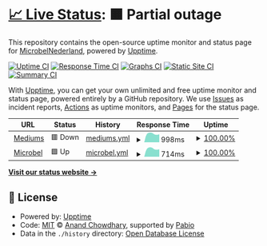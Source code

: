 # [📈 Live Status](https://MicrobelNederland.github.io/WebUptime): <!--live status--> **🟧 Partial outage**

This repository contains the open-source uptime monitor and status page for [MicrobelNederland](https://MicrobelNederland.github.io/WebUptime), powered by [Upptime](https://github.com/upptime/upptime).

[![Uptime CI](https://github.com/MicrobelNederland/WebUptime/workflows/Uptime%20CI/badge.svg)](https://github.com/MicrobelNederland/WebUptime/actions?query=workflow%3A%22Uptime+CI%22)
[![Response Time CI](https://github.com/MicrobelNederland/WebUptime/workflows/Response%20Time%20CI/badge.svg)](https://github.com/MicrobelNederland/WebUptime/actions?query=workflow%3A%22Response+Time+CI%22)
[![Graphs CI](https://github.com/MicrobelNederland/WebUptime/workflows/Graphs%20CI/badge.svg)](https://github.com/MicrobelNederland/WebUptime/actions?query=workflow%3A%22Graphs+CI%22)
[![Static Site CI](https://github.com/MicrobelNederland/WebUptime/workflows/Static%20Site%20CI/badge.svg)](https://github.com/MicrobelNederland/WebUptime/actions?query=workflow%3A%22Static+Site+CI%22)
[![Summary CI](https://github.com/MicrobelNederland/WebUptime/workflows/Summary%20CI/badge.svg)](https://github.com/MicrobelNederland/WebUptime/actions?query=workflow%3A%22Summary+CI%22)

With [Upptime](https://upptime.js.org), you can get your own unlimited and free uptime monitor and status page, powered entirely by a GitHub repository. We use [Issues](https://github.com/MicrobelNederland/WebUptime/issues) as incident reports, [Actions](https://github.com/MicrobelNederland/WebUptime/actions) as uptime monitors, and [Pages](https://MicrobelNederland.github.io/WebUptime) for the status page.

<!--start: status pages-->
<!-- This summary is generated by Upptime (https://github.com/upptime/upptime) -->
<!-- Do not edit this manually, your changes will be overwritten -->
<!-- prettier-ignore -->
| URL | Status | History | Response Time | Uptime |
| --- | ------ | ------- | ------------- | ------ |
| <img alt="" src="https://icons.duckduckgo.com/ip3/www.mediums.nl.ico" height="13"> [Mediums](https://www.mediums.nl) | 🟥 Down | [mediums.yml](https://github.com/MicrobelNederland/WebUptime/commits/HEAD/history/mediums.yml) | <details><summary><img alt="Response time graph" src="./graphs/mediums/response-time-week.png" height="20"> 998ms</summary><br><a href="https://MicrobelNederland.github.io/WebUptime/history/mediums"><img alt="Response time 998" src="https://img.shields.io/endpoint?url=https%3A%2F%2Fraw.githubusercontent.com%2FMicrobelNederland%2FWebUptime%2FHEAD%2Fapi%2Fmediums%2Fresponse-time.json"></a><br><a href="https://MicrobelNederland.github.io/WebUptime/history/mediums"><img alt="24-hour response time 947" src="https://img.shields.io/endpoint?url=https%3A%2F%2Fraw.githubusercontent.com%2FMicrobelNederland%2FWebUptime%2FHEAD%2Fapi%2Fmediums%2Fresponse-time-day.json"></a><br><a href="https://MicrobelNederland.github.io/WebUptime/history/mediums"><img alt="7-day response time 998" src="https://img.shields.io/endpoint?url=https%3A%2F%2Fraw.githubusercontent.com%2FMicrobelNederland%2FWebUptime%2FHEAD%2Fapi%2Fmediums%2Fresponse-time-week.json"></a><br><a href="https://MicrobelNederland.github.io/WebUptime/history/mediums"><img alt="30-day response time 998" src="https://img.shields.io/endpoint?url=https%3A%2F%2Fraw.githubusercontent.com%2FMicrobelNederland%2FWebUptime%2FHEAD%2Fapi%2Fmediums%2Fresponse-time-month.json"></a><br><a href="https://MicrobelNederland.github.io/WebUptime/history/mediums"><img alt="1-year response time 998" src="https://img.shields.io/endpoint?url=https%3A%2F%2Fraw.githubusercontent.com%2FMicrobelNederland%2FWebUptime%2FHEAD%2Fapi%2Fmediums%2Fresponse-time-year.json"></a></details> | <details><summary><a href="https://MicrobelNederland.github.io/WebUptime/history/mediums">100.00%</a></summary><a href="https://MicrobelNederland.github.io/WebUptime/history/mediums"><img alt="All-time uptime 100.00%" src="https://img.shields.io/endpoint?url=https%3A%2F%2Fraw.githubusercontent.com%2FMicrobelNederland%2FWebUptime%2FHEAD%2Fapi%2Fmediums%2Fuptime.json"></a><br><a href="https://MicrobelNederland.github.io/WebUptime/history/mediums"><img alt="24-hour uptime 100.00%" src="https://img.shields.io/endpoint?url=https%3A%2F%2Fraw.githubusercontent.com%2FMicrobelNederland%2FWebUptime%2FHEAD%2Fapi%2Fmediums%2Fuptime-day.json"></a><br><a href="https://MicrobelNederland.github.io/WebUptime/history/mediums"><img alt="7-day uptime 100.00%" src="https://img.shields.io/endpoint?url=https%3A%2F%2Fraw.githubusercontent.com%2FMicrobelNederland%2FWebUptime%2FHEAD%2Fapi%2Fmediums%2Fuptime-week.json"></a><br><a href="https://MicrobelNederland.github.io/WebUptime/history/mediums"><img alt="30-day uptime 100.00%" src="https://img.shields.io/endpoint?url=https%3A%2F%2Fraw.githubusercontent.com%2FMicrobelNederland%2FWebUptime%2FHEAD%2Fapi%2Fmediums%2Fuptime-month.json"></a><br><a href="https://MicrobelNederland.github.io/WebUptime/history/mediums"><img alt="1-year uptime 100.00%" src="https://img.shields.io/endpoint?url=https%3A%2F%2Fraw.githubusercontent.com%2FMicrobelNederland%2FWebUptime%2FHEAD%2Fapi%2Fmediums%2Fuptime-year.json"></a></details>
| <img alt="" src="https://icons.duckduckgo.com/ip3/www.microbel.nl.ico" height="13"> [Microbel](https://www.microbel.nl) | 🟩 Up | [microbel.yml](https://github.com/MicrobelNederland/WebUptime/commits/HEAD/history/microbel.yml) | <details><summary><img alt="Response time graph" src="./graphs/microbel/response-time-week.png" height="20"> 714ms</summary><br><a href="https://MicrobelNederland.github.io/WebUptime/history/microbel"><img alt="Response time 714" src="https://img.shields.io/endpoint?url=https%3A%2F%2Fraw.githubusercontent.com%2FMicrobelNederland%2FWebUptime%2FHEAD%2Fapi%2Fmicrobel%2Fresponse-time.json"></a><br><a href="https://MicrobelNederland.github.io/WebUptime/history/microbel"><img alt="24-hour response time 668" src="https://img.shields.io/endpoint?url=https%3A%2F%2Fraw.githubusercontent.com%2FMicrobelNederland%2FWebUptime%2FHEAD%2Fapi%2Fmicrobel%2Fresponse-time-day.json"></a><br><a href="https://MicrobelNederland.github.io/WebUptime/history/microbel"><img alt="7-day response time 714" src="https://img.shields.io/endpoint?url=https%3A%2F%2Fraw.githubusercontent.com%2FMicrobelNederland%2FWebUptime%2FHEAD%2Fapi%2Fmicrobel%2Fresponse-time-week.json"></a><br><a href="https://MicrobelNederland.github.io/WebUptime/history/microbel"><img alt="30-day response time 714" src="https://img.shields.io/endpoint?url=https%3A%2F%2Fraw.githubusercontent.com%2FMicrobelNederland%2FWebUptime%2FHEAD%2Fapi%2Fmicrobel%2Fresponse-time-month.json"></a><br><a href="https://MicrobelNederland.github.io/WebUptime/history/microbel"><img alt="1-year response time 714" src="https://img.shields.io/endpoint?url=https%3A%2F%2Fraw.githubusercontent.com%2FMicrobelNederland%2FWebUptime%2FHEAD%2Fapi%2Fmicrobel%2Fresponse-time-year.json"></a></details> | <details><summary><a href="https://MicrobelNederland.github.io/WebUptime/history/microbel">100.00%</a></summary><a href="https://MicrobelNederland.github.io/WebUptime/history/microbel"><img alt="All-time uptime 100.00%" src="https://img.shields.io/endpoint?url=https%3A%2F%2Fraw.githubusercontent.com%2FMicrobelNederland%2FWebUptime%2FHEAD%2Fapi%2Fmicrobel%2Fuptime.json"></a><br><a href="https://MicrobelNederland.github.io/WebUptime/history/microbel"><img alt="24-hour uptime 100.00%" src="https://img.shields.io/endpoint?url=https%3A%2F%2Fraw.githubusercontent.com%2FMicrobelNederland%2FWebUptime%2FHEAD%2Fapi%2Fmicrobel%2Fuptime-day.json"></a><br><a href="https://MicrobelNederland.github.io/WebUptime/history/microbel"><img alt="7-day uptime 100.00%" src="https://img.shields.io/endpoint?url=https%3A%2F%2Fraw.githubusercontent.com%2FMicrobelNederland%2FWebUptime%2FHEAD%2Fapi%2Fmicrobel%2Fuptime-week.json"></a><br><a href="https://MicrobelNederland.github.io/WebUptime/history/microbel"><img alt="30-day uptime 100.00%" src="https://img.shields.io/endpoint?url=https%3A%2F%2Fraw.githubusercontent.com%2FMicrobelNederland%2FWebUptime%2FHEAD%2Fapi%2Fmicrobel%2Fuptime-month.json"></a><br><a href="https://MicrobelNederland.github.io/WebUptime/history/microbel"><img alt="1-year uptime 100.00%" src="https://img.shields.io/endpoint?url=https%3A%2F%2Fraw.githubusercontent.com%2FMicrobelNederland%2FWebUptime%2FHEAD%2Fapi%2Fmicrobel%2Fuptime-year.json"></a></details>

<!--end: status pages-->

[**Visit our status website →**](https://MicrobelNederland.github.io/WebUptime)

## 📄 License

- Powered by: [Upptime](https://github.com/upptime/upptime)
- Code: [MIT](./LICENSE) © [Anand Chowdhary](https://anandchowdhary.com), supported by [Pabio](https://pabio.com)
- Data in the `./history` directory: [Open Database License](https://opendatacommons.org/licenses/odbl/1-0/)
